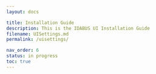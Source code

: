 ```yaml
---
layout: docs

title: Installation Guide
description: This is the IDABUS UI Installation Guide
filename: UISettings.md
permalink: /uisettings/

nav_order: 6
status: in progress
toc: true
---
```


